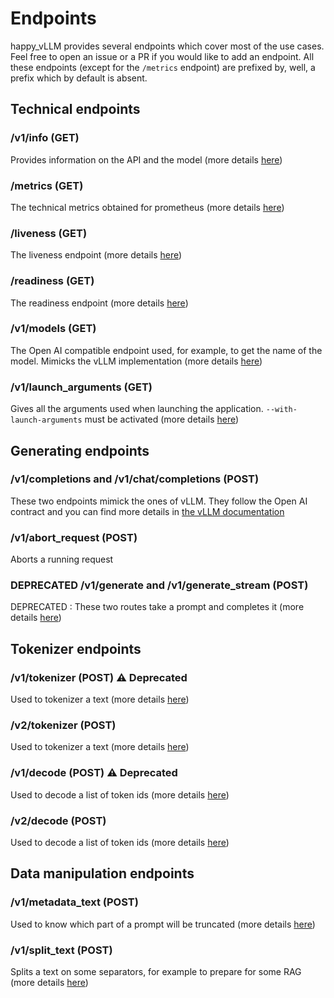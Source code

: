 # Endpoints

happy_vLLM provides several endpoints which cover most of the use cases. Feel free to open an issue or a PR if you would like to add an endpoint. All these endpoints (except for the `/metrics` endpoint) are prefixed by, well, a prefix which by default is absent. 

## Technical endpoints

### /v1/info (GET)

Provides information on the API and the model (more details [here](technical.md))

### /metrics (GET)

The technical metrics obtained for prometheus (more details [here](technical.md))

### /liveness (GET)

The liveness endpoint (more details [here](technical.md))

### /readiness (GET)

The readiness endpoint (more details [here](technical.md))

### /v1/models (GET)

The Open AI compatible endpoint used, for example, to get the name of the model. Mimicks the vLLM implementation (more details [here](technical.md))

### /v1/launch_arguments (GET)

Gives all the arguments used when launching the application. `--with-launch-arguments` must be activated (more details [here](technical.md))

## Generating endpoints

### /v1/completions and /v1/chat/completions (POST)

These two endpoints mimick the ones of vLLM. They follow the Open AI contract and you can find more details in [the vLLM documentation](https://docs.vllm.ai/en/latest/serving/openai_compatible_server.html)

### /v1/abort_request (POST)

Aborts a running request 

### DEPRECATED /v1/generate and /v1/generate_stream (POST)

DEPRECATED : These two routes take a prompt and completes it (more details [here](generate.md))

## Tokenizer endpoints

### /v1/tokenizer (POST) :warning: **Deprecated**

Used to tokenizer a text (more details [here](tokenizer.md))

### /v2/tokenizer (POST)

Used to tokenizer a text (more details [here](tokenizer.md))

### /v1/decode (POST) :warning: **Deprecated**

Used to decode a list of token ids (more details [here](tokenizer.md))

### /v2/decode (POST)

Used to decode a list of token ids (more details [here](tokenizer.md))

## Data manipulation endpoints

### /v1/metadata_text (POST)

Used to know which part of a prompt will be truncated (more details [here](data_manipulation.md))

### /v1/split_text (POST)

Splits a text on some separators, for example to prepare for some RAG (more details [here](data_manipulation.md))
